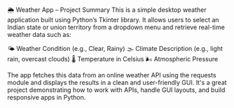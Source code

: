 🌦 Weather App – Project Summary
This is a simple desktop weather application built using Python’s Tkinter library. It allows users to select an Indian state or union territory from a dropdown menu and retrieve real-time weather data such as:

🌤 Weather Condition (e.g., Clear, Rainy)
🌫 Climate Description (e.g., light rain, overcast clouds)
🌡 Temperature in Celsius
🌬 Atmospheric Pressure

The app fetches this data from an online weather API using the requests module and displays the results in a clean and user-friendly GUI. It's a great project demonstrating how to work with APIs, handle GUI layouts, and build responsive apps in Python.
